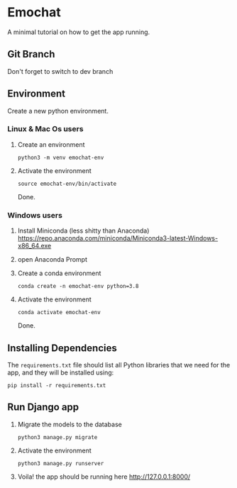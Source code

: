 # Emochat



A minimal tutorial on how to get the app running.

## Git Branch

Don't forget to switch to dev branch


## Environment

Create a new python environment.
### Linux & Mac Os users

1) Create an environment

    ```
    python3 -m venv emochat-env
    ```
2) Activate the environment
    ```
    source emochat-env/bin/activate
    ```
    Done.

### Windows users

1) Install Miniconda (less shitty than Anaconda)
https://repo.anaconda.com/miniconda/Miniconda3-latest-Windows-x86_64.exe
2) open Anaconda Prompt

3) Create a conda environment

    ```
    conda create -n emochat-env python=3.8
    ```
2) Activate the environment
    ```
    conda activate emochat-env
    ```
    Done.

## Installing Dependencies


The `requirements.txt` file should list all Python libraries that we need for the app, and they will be installed using:

```
pip install -r requirements.txt
```

## Run Django app

1) Migrate the models to the database

    ```
    python3 manage.py migrate
    ```
2) Activate the environment
    ```
    python3 manage.py runserver
    ```
3) Voila! the app should be running here
    http://127.0.0.1:8000/
